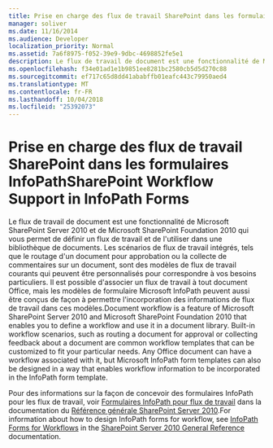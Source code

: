 ```yaml
---
title: Prise en charge des flux de travail SharePoint dans les formulaires InfoPath
manager: soliver
ms.date: 11/16/2014
ms.audience: Developer
localization_priority: Normal
ms.assetid: 7a6f8975-f052-39e9-9dbc-4698852fe5e1
description: Le flux de travail de document est une fonctionnalité de Microsoft SharePoint Server 2010 et de Microsoft SharePoint Foundation 2010 qui vous permet de définir un flux de travail et de l'utiliser dans une bibliothèque de documents. Les scénarios de flux de travail intégrés, tels que le routage d'un document pour approbation ou la collecte de commentaires sur un document, sont des modèles de flux de travail courants qui peuvent être personnalisés pour correspondre à vos besoins particuliers. Il est possible d'associer un flux de travail à tout document Office, mais les modèles de formulaire Microsoft InfoPath peuvent aussi être conçus de façon à permettre l'incorporation des informations de flux de travail dans ces modèles.
ms.openlocfilehash: f34e01ad1e1b9851ee8281bc2580cb5d5d270c88
ms.sourcegitcommit: ef717c65d8dd41ababffb01eafc443c79950aed4
ms.translationtype: MT
ms.contentlocale: fr-FR
ms.lasthandoff: 10/04/2018
ms.locfileid: "25392073"
---
```

# <a name="sharepoint-workflow-support-in-infopath-forms"></a><span data-ttu-id="91aba-105">Prise en charge des flux de travail SharePoint dans les formulaires InfoPath</span><span class="sxs-lookup"><span data-stu-id="91aba-105">SharePoint Workflow Support in InfoPath Forms</span></span>

<span data-ttu-id="91aba-p102">Le flux de travail de document est une fonctionnalité de Microsoft SharePoint Server 2010 et de Microsoft SharePoint Foundation 2010 qui vous permet de définir un flux de travail et de l'utiliser dans une bibliothèque de documents. Les scénarios de flux de travail intégrés, tels que le routage d'un document pour approbation ou la collecte de commentaires sur un document, sont des modèles de flux de travail courants qui peuvent être personnalisés pour correspondre à vos besoins particuliers. Il est possible d'associer un flux de travail à tout document Office, mais les modèles de formulaire Microsoft InfoPath peuvent aussi être conçus de façon à permettre l'incorporation des informations de flux de travail dans ces modèles.</span><span class="sxs-lookup"><span data-stu-id="91aba-p102">Document workflow is a feature of Microsoft SharePoint Server 2010 and Microsoft SharePoint Foundation 2010 that enables you to define a workflow and use it in a document library. Built-in workflow scenarios, such as routing a document for approval or collecting feedback about a document are common workflow templates that can be customized to fit your particular needs. Any Office document can have a workflow associated with it, but Microsoft InfoPath form templates can also be designed in a way that enables workflow information to be incorporated in the InfoPath form template.</span></span> 
  
<span data-ttu-id="91aba-109">Pour des informations sur la façon de concevoir des formulaires InfoPath pour les flux de travail, voir [Formulaires InfoPath pour flux de travail](https://msdn.microsoft.com/library/f2b0423e-22d7-485f-a723-19fa68759ef3%28Office.15%29.aspx) dans la documentation du [Référence générale SharePoint Server 2010](https://msdn.microsoft.com/library/b3bf6083-997f-48c3-9ea3-e351439699ba%28Office.15%29.aspx).</span><span class="sxs-lookup"><span data-stu-id="91aba-109">For information about how to design InfoPath forms for workflow, see [InfoPath Forms for Workflows](https://msdn.microsoft.com/library/f2b0423e-22d7-485f-a723-19fa68759ef3%28Office.15%29.aspx) in the [SharePoint Server 2010 General Reference](https://msdn.microsoft.com/library/b3bf6083-997f-48c3-9ea3-e351439699ba%28Office.15%29.aspx) documentation.</span></span> 
  


